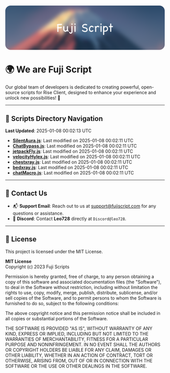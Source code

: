 ![Banner](.github/b.webp)

# 🌍 **We are Fuji Script**

Our global team of developers is dedicated to creating powerful, open-source scripts for Rise Client, designed to enhance your experience and unlock new possibilities! 🌟

---
<!-- SCRIPTS_NAVIGATION_START -->
## 📂 **Scripts Directory Navigation**

**Last Updated**: 2025-01-08 00:02:13 UTC

- **[SilentAura.js](scripts/SilentAura.js)**: Last modified on 2025-01-08 00:02:11 UTC
- **[ChatBypass.js](scripts/ChatBypass.js)**: Last modified on 2025-01-08 00:02:11 UTC
- **[jetpackFly.js](scripts/jetpackFly.js)**: Last modified on 2025-01-08 00:02:11 UTC
- **[velocityHylex.js](scripts/velocityHylex.js)**: Last modified on 2025-01-08 00:02:11 UTC
- **[chestxray.js](scripts/chestxray.js)**: Last modified on 2025-01-08 00:02:11 UTC
- **[bedxray.js](scripts/bedxray.js)**: Last modified on 2025-01-08 00:02:11 UTC
- **[chatMacro.js](scripts/chatMacro.js)**: Last modified on 2025-01-08 00:02:11 UTC

<!-- SCRIPTS_NAVIGATION_END -->

---

## 💬 **Contact Us**  
- 📬 **Support Email**: Reach out to us at [support@fujiscript.com](mailto:support@fujiscript.com) for any questions or assistance.  
- 💬 **Discord**: Contact **Leo728** directly at `Discord@leo728`.

---

## 📜 **License**

This project is licensed under the MIT License.  

**MIT License**  
Copyright (c) 2023 Fuji Scripts  

Permission is hereby granted, free of charge, to any person obtaining a copy of this software and associated documentation files (the "Software"), to deal in the Software without restriction, including without limitation the rights to use, copy, modify, merge, publish, distribute, sublicense, and/or sell copies of the Software, and to permit persons to whom the Software is furnished to do so, subject to the following conditions:  

The above copyright notice and this permission notice shall be included in all copies or substantial portions of the Software.  

THE SOFTWARE IS PROVIDED "AS IS", WITHOUT WARRANTY OF ANY KIND, EXPRESS OR IMPLIED, INCLUDING BUT NOT LIMITED TO THE WARRANTIES OF MERCHANTABILITY, FITNESS FOR A PARTICULAR PURPOSE AND NONINFRINGEMENT. IN NO EVENT SHALL THE AUTHORS OR COPYRIGHT HOLDERS BE LIABLE FOR ANY CLAIM, DAMAGES OR OTHER LIABILITY, WHETHER IN AN ACTION OF CONTRACT, TORT OR OTHERWISE, ARISING FROM, OUT OF OR IN CONNECTION WITH THE SOFTWARE OR THE USE OR OTHER DEALINGS IN THE SOFTWARE.  
